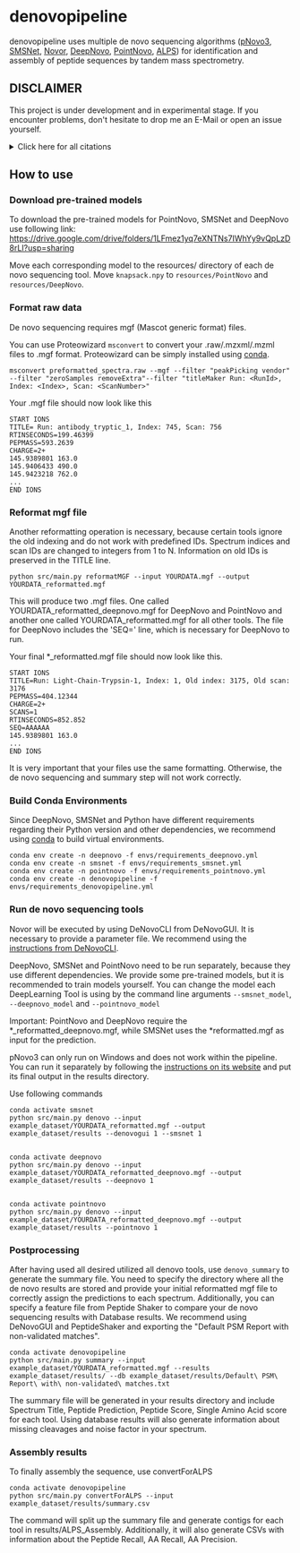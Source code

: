 # denovopipeline

denovopipeline uses multiple de novo sequencing algorithms ([pNovo3](http://pfind.ict.ac.cn/software/pNovo/index.html), [SMSNet](https://github.com/cmb-chula/SMSNet/tree/master#readme), [Novor](https://github.com/compomics/denovogui), [DeepNovo](https://github.com/nh2tran/DeepNovo), [PointNovo](https://github.com/volpato30/PointNovo), [ALPS](https://github.com/nh2tran/DeepNovo/blob/PNAS/Antibody/ALPS.jar)) for identification and assembly of peptide sequences by tandem mass spectrometry.

## DISCLAIMER

This project is under development and in experimental stage. If you encounter problems, don't hesitate to drop me an E-Mail or open an issue yourself.


<details><summary>Click here for all citations </summary>

  * Novor:
    * Ma B. (2015). Novor: real-time peptide de novo sequencing software. Journal of the American Society for Mass Spectrometry, 26(11), 1885–1894. https://doi.org/10.1007/s13361-015-1204-0

  * pNovo 3:
    * Yang, H., Chi, H., Zeng, W. F., Zhou, W. J., & He, S. M. (2019). pNovo 3: precise de novo peptide sequencing using a learning-to-rank framework. Bioinformatics (Oxford, England), 35(14), i183–i190. https://doi.org/10.1093/bioinformatics/btz366

  * DeepNovo:
    * Tran, N. H., Zhang, X., Xin, L., Shan, B., & Li, M. (2017). De novo peptide sequencing by deep learning. Proceedings of the National Academy of Sciences of the United States of America, 114(31), 8247–8252. https://doi.org/10.1073/pnas.1705691114

  * SMSNet:
    * Karunratanakul, K., Tang, H. Y., Speicher, D. W., Chuangsuwanich, E., & Sriswasdi, S. (2019). Uncovering Thousands of New Peptides with Sequence-Mask-Search Hybrid De Novo Peptide Sequencing Framework. Molecular & cellular proteomics : MCP, 18(12), 2478–2491. https://doi.org/10.1074/mcp.TIR119.001656

  * PointNovo: 
    * Qiao, R., Tran, N.H., Xin, L. et al. Computationally instrument-resolution-independent de novo peptide sequencing for high-resolution devices. Nat Mach Intell 3, 420–425 (2021). https://doi.org/10.1038/s42256-021-00304-3
  * ALPS:
    * Tran, N. H., Rahman, M. Z., He, L., Xin, L., Shan, B., & Li, M. (2016). Complete De Novo Assembly of Monoclonal Antibody Sequences. Scientific reports, 6, 31730. https://doi.org/10.1038/srep31730
</details>

## How to use

### Download pre-trained models
To download the pre-trained models for PointNovo, SMSNet and DeepNovo use following link:
https://drive.google.com/drive/folders/1LFmez1yq7eXNTNs7IWhYy9vQpLzD8rLI?usp=sharing

Move each corresponding model to the resources/ directory of each de novo sequencing tool.
Move `knapsack.npy` to `resources/PointNovo` and `resources/DeepNovo`.

### Format raw data

De novo sequencing requires mgf (Mascot generic format) files.

You can use Proteowizard `msconvert` to convert your .raw/.mzxml/.mzml files to .mgf format. Proteowizard can be simply installed using [conda](https://anaconda.org/bioconda/proteowizard).

`msconvert preformatted_spectra.raw --mgf --filter "peakPicking vendor" --filter "zeroSamples removeExtra"--filter "titleMaker Run: <RunId>, Index: <Index>, Scan: <ScanNumber>"`

Your .mgf file should now look like this
```
START IONS
TITLE= Run: antibody_tryptic_1, Index: 745, Scan: 756
RTINSECONDS=199.46399
PEPMASS=593.2639
CHARGE=2+
145.9389801 163.0
145.9406433 490.0
145.9423218 762.0
...
END IONS
```

### Reformat mgf file
Another reformatting operation is necessary, because certain tools ignore the old indexing and do not work with predefined
IDs. Spectrum indices and scan IDs are changed to integers from 1 to N. Information on old IDs is preserved in the TITLE line.

`python src/main.py reformatMGF --input YOURDATA.mgf --output YOURDATA_reformatted.mgf`

This will produce two .mgf files. One called YOURDATA_reformatted_deepnovo.mgf for DeepNovo and PointNovo and another one called YOURDATA_reformatted.mgf for all other tools. The file for DeepNovo includes the 'SEQ=' line, which is necessary for DeepNovo to run.

Your final *_reformatted.mgf file should now look like this.
```
START IONS
TITLE=Run: Light-Chain-Trypsin-1, Index: 1, Old index: 3175, Old scan: 3176
PEPMASS=404.12344
CHARGE=2+
SCANS=1
RTINSECONDS=852.852
SEQ=AAAAAA
145.9389801 163.0
...
END IONS
```
It is very important that your files use the same formatting. Otherwise, the de novo sequencing and summary step will not work correctly.


### Build Conda Environments

Since DeepNovo, SMSNet and Python have different requirements regarding their Python version and other dependencies, we recommend
using [conda](https://docs.anaconda.com/anaconda/install/) to build virtual environments.
```
conda env create -n deepnovo -f envs/requirements_deepnovo.yml
conda env create -n smsnet -f envs/requirements_smsnet.yml
conda env create -n pointnovo -f envs/requirements_pointnovo.yml
conda env create -n denovopipeline -f envs/requirements_denovopipeline.yml
```

### Run de novo sequencing tools

Novor will be executed by using DeNovoCLI from DeNovoGUI. It is necessary to provide a parameter file. We recommend using the [instructions from DeNovoCLI](https://github.com/compomics/denovogui/wiki/IdentificationParametersCLI).

DeepNovo, SMSNet and PointNovo need to be run separately, because they use different dependencies. We provide some pre-trained models, but it is recommended to train models yourself. You can change the model each DeepLearning Tool is using by the command line arguments `--smsnet_model`, `--deepnovo_model` and `--pointnovo_model`

Important: PointNovo and DeepNovo require the *_reformatted_deepnovo.mgf, while SMSNet uses the *reformatted.mgf as input for the prediction. 

pNovo3 can only run on Windows and does not work within the pipeline. You can run it separately by following the [instructions on its website](http://pfind.ict.ac.cn/software/pNovo/index.html) and put its final output in the results directory.

Use following commands
```
conda activate smsnet
python src/main.py denovo --input example_dataset/YOURDATA_reformatted.mgf --output example_dataset/results --denovogui 1 --smsnet 1


conda activate deepnovo
python src/main.py denovo --input example_dataset/YOURDATA_reformatted_deepnovo.mgf --output example_dataset/results --deepnovo 1


conda activate pointnovo
python src/main.py denovo --input example_dataset/YOURDATA_reformatted_deepnovo.mgf --output example_dataset/results --pointnovo 1
```

### Postprocessing

After having used all desired utilized all denovo tools, use `denovo_summary` to generate the summary file. 
You need to specify the directory where all the de novo results are stored and provide your initial reformatted mgf file to correctly assign the predictions to each spectrum. Additionally, you can specify a feature file from Peptide Shaker to compare your de novo sequencing results with Database results. We recommend using DeNovoGUI and PeptideShaker and exporting the "Default PSM Report with non-validated matches".

``` 
conda activate denovopipeline
python src/main.py summary --input example_dataset/YOURDATA_reformatted.mgf --results example_dataset/results/ --db example_dataset/results/Default\ PSM\ Report\ with\ non-validated\ matches.txt
```

The summary file will be generated in your results directory and include Spectrum Title, Peptide Prediction, Peptide Score, Single Amino Acid score for each tool. Using database results will also generate information about missing cleavages and noise factor in your spectrum. 


### Assembly results

To finally assembly the sequence, use convertForALPS

```
conda activate denovopipeline
python src/main.py convertForALPS --input example_dataset/results/summary.csv
```
The command will split up the summary file and generate contigs for each tool in results/ALPS_Assembly. Additionally, it will also generate CSVs with information about the Peptide Recall, AA Recall, AA Precision.
